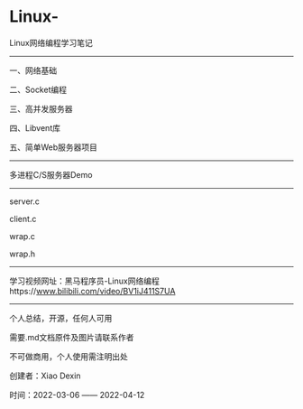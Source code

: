 
# Linux-
Linux网络编程学习笔记
******************************************************
一、网络基础


二、Socket编程



三、高并发服务器


四、Libvent库


五、简单Web服务器项目
******************************************************

多进程C/S服务器Demo
******************************************************
server.c

client.c

wrap.c

wrap.h 

*************************************************************************************************************************************************************************************************************************

学习视频网址：黑马程序员-Linux网络编程https://www.bilibili.com/video/BV1iJ411S7UA

******************************************************

个人总结，开源，任何人可用

需要.md文档原件及图片请联系作者

不可做商用，个人使用需注明出处

创建者：Xiao Dexin

时间：2022-03-06 —— 2022-04-12
